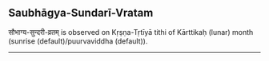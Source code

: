 ## Saubhāgya-Sundarī-Vratam
सौभाग्य-सुन्दरी-व्रतम् is observed on Kṛṣṇa-Tṛtīyā tithi of Kārttikaḥ (lunar) month (sunrise (default)/puurvaviddha (default)).



---
